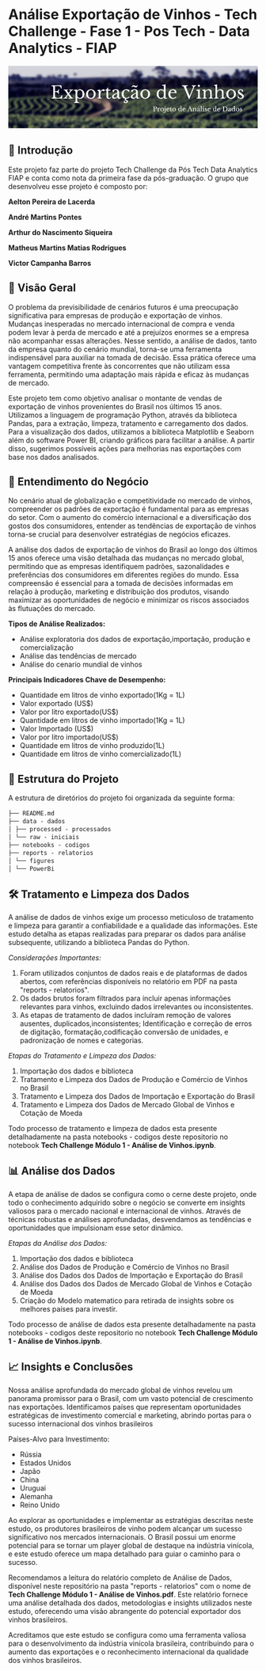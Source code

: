 # Análise Exportação de Vinhos - Tech Challenge - Fase 1 - Pos Tech - Data Analytics - FIAP 

![image](https://github.com/victorcbarros/Analise-Exportacao-de-Vinhos/blob/363d14771c1b1b8828b0b67a6c402d16819683b7/reports-relatorios/figures-figuras/Projeto%20Analise%20Exporta%C3%A7%C3%A3o%20de%20Vinhos%20Banner.jpg)

## 📌 Introdução

Este projeto faz parte do projeto Tech Challenge da Pós Tech Data Analytics FIAP e conta como nota da primeira fase da pós-graduação.
O grupo que desenvolveu esse projeto é composto por:


**Aelton Pereira de Lacerda**

**André Martins Pontes**

**Arthur do Nascimento Siqueira**

**Matheus Martins Matias Rodrigues**

**Victor Campanha Barros** 


## 📌 Visão Geral

O problema da previsibilidade de cenários futuros é uma preocupação significativa para empresas de produção e exportação de vinhos. Mudanças inesperadas no mercado internacional de compra e venda podem levar à perda de mercado e até a prejuízos enormes se a empresa não acompanhar essas alterações. Nesse sentido, a análise de dados, tanto da empresa quanto do cenário mundial, torna-se uma ferramenta indispensável para auxiliar na tomada de decisão. Essa prática oferece uma vantagem competitiva frente às concorrentes que não utilizam essa ferramenta, permitindo uma adaptação mais rápida e eficaz às mudanças de mercado.

Este projeto tem como objetivo analisar o montante de vendas de exportação de vinhos provenientes do Brasil nos últimos 15 anos. Utilizamos a linguagem de programação Python, através da biblioteca Pandas, para a extração, limpeza, tratamento e carregamento dos dados. Para a visualização dos dados, utilizamos a biblioteca Matplotlib e Seaborn além do software Power BI, criando gráficos para facilitar a análise. A partir disso, sugerimos possíveis ações para melhorias nas exportações com base nos dados analisados.

## 💼 Entendimento do Negócio

No cenário atual de globalização e competitividade no mercado de vinhos, compreender os padrões de exportação é fundamental para as empresas do setor. Com o aumento do comércio internacional e a diversificação dos gostos dos consumidores, entender as tendências de exportação de vinhos torna-se crucial para desenvolver estratégias de negócios eficazes.

A análise dos dados de exportação de vinhos do Brasil ao longo dos últimos 15 anos oferece uma visão detalhada das mudanças no mercado global, permitindo que as empresas identifiquem padrões, sazonalidades e preferências dos consumidores em diferentes regiões do mundo. Essa compreensão é essencial para a tomada de decisões informadas em relação à produção, marketing e distribuição dos produtos, visando maximizar as oportunidades de negócio e minimizar os riscos associados às flutuações do mercado.

**Tipos de Análise Realizados:**
- Análise exploratoria dos dados de exportação,importação, produção e comercialização
- Análise das tendências de mercado 
- Análise do cenario mundial de vinhos

**Principais Indicadores Chave de Desempenho:**
- Quantidade em litros de vinho exportado(1Kg = 1L)
- Valor exportado (US\$)
- Valor por litro exportado(US\$)
- Quantidade em litros de vinho importado(1Kg = 1L)
- Valor Importado (US\$)
- Valor por litro importado(US$)
- Quantidade em litros de vinho produzido(1L)
- Quantidade em litros de vinho comercializado(1L)

## 📜 Estrutura do Projeto

A estrutura de diretórios do projeto foi organizada da seguinte forma:
```
├── README.md 
├── data - dados
│ ├── processed - processados
│ └── raw - iniciais
├── notebooks - codigos
├── reports - relatorios 
│ └── figures
│ └── PowerBi 
```
## 🛠 Tratamento e Limpeza dos Dados

A análise de dados de vinhos exige um processo meticuloso de tratamento e limpeza para garantir a confiabilidade e a qualidade das informações. Este estudo detalha as etapas realizadas para preparar os dados para análise subsequente, utilizando a biblioteca Pandas do Python.

_Considerações Importantes:_
1. Foram utilizados conjuntos de dados reais e de plataformas de dados abertos, com referências disponíveis no relatório em PDF na pasta "reports - relatorios".
2. Os dados brutos foram filtrados para incluir apenas informações relevantes para vinhos, excluindo dados irrelevantes ou inconsistentes.
3. As etapas de tratamento de dados incluíram remoção de valores ausentes, duplicados,inconsistentes; Identificação e correção de erros de digitação, formatação,codificação conversão de unidades,  e padronização de nomes e categorias.
   
_Etapas do Tratamento e Limpeza dos Dados:_
1. Importação dos dados e biblioteca
2. Tratamento e Limpeza dos Dados de Produção e Comércio de Vinhos no Brasil
3. Tratamento e Limpeza dos Dados de Importação e Exportação do Brasil
4. Tratamento e Limpeza dos Dados de Mercado Global de Vinhos e Cotação de Moeda

Todo processo de tratamento e limpeza de dados esta presente detalhadamente na pasta notebooks - codigos deste repositorio no notebook **Tech Challenge Módulo 1 - Análise de Vinhos.ipynb**.

## 📊 Análise dos Dados

A etapa de análise de dados se configura como o cerne deste projeto, onde todo o conhecimento adquirido sobre o negócio se converte em insights valiosos para o mercado nacional e internacional de vinhos. Através de técnicas robustas e análises aprofundadas, desvendamos as tendências e oportunidades que impulsionam esse setor dinâmico.

_Etapas da Análise dos Dados:_
1. Importação dos dados e biblioteca
2. Análise dos Dados de Produção e Comércio de Vinhos no Brasil
3. Análise dos Dados dos Dados de Importação e Exportação do Brasil
4. Análise dos Dados dos Dados de Mercado Global de Vinhos e Cotação de Moeda
5. Criação do Modelo matematico para retirada de insights sobre os melhores países para investir.

Todo processo de análise de dados esta presente detalhadamente na pasta notebooks - codigos deste repositorio no notebook **Tech Challenge Módulo 1 - Análise de Vinhos.ipynb**.

## 📈 Insights e Conclusões

Nossa análise aprofundada do mercado global de vinhos revelou um panorama promissor para o Brasil, com um vasto potencial de crescimento nas exportações. Identificamos países que representam oportunidades estratégicas de investimento comercial e marketing, abrindo portas para o sucesso internacional dos vinhos brasileiros

Países-Alvo para Investimento:
- Rússia
- Estados Unidos
- Japão
- China
- Uruguai
- Alemanha
- Reino Unido

Ao explorar as oportunidades e implementar as estratégias descritas neste estudo, os produtores brasileiros de vinho podem alcançar um sucesso significativo nos mercados internacionais. O Brasil possui um enorme potencial para se tornar um player global de destaque na indústria vinícola, e este estudo oferece um mapa detalhado para guiar o caminho para o sucesso.

Recomendamos a leitura do relatório completo de Análise de Dados, disponível neste repositório na pasta "reports - relatorios" com o nome de **Tech Challenge Módulo 1 - Análise de Vinhos.pdf**. Este relatório fornece uma análise detalhada dos dados, metodologias e insights utilizados neste estudo, oferecendo uma visão abrangente do potencial exportador dos vinhos brasileiros.

Acreditamos que este estudo se configura como uma ferramenta valiosa para o desenvolvimento da indústria vinícola brasileira, contribuindo para o aumento das exportações e o reconhecimento internacional da qualidade dos vinhos brasileiros.

